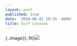 ```yaml
---
layout: post
published: true
date: '2018-06-01 20:35 -0600'
title: Surf Lessons
---
```

{:.image}{:.fit}![](https://lh3.googleusercontent.com/FhG8pYcQysew8e-xpbkSf32efH70mgQ0i27fhDAzOrVXUO3Zeu9icchKtUv0lOCkO4PnEiFKLvmeuIIda7400Y3t9oLkdjn8u_5fL7cgQWWidpedQSs3GzzkTYrbFxiy_Z0koO-PKFjXjXxDXkkm1zi4Uk6Fk6f6Vcjw_ZAH6b7QChj8gkuR-qZVJvcG0Oq6NH9a8GhFuvozJ24uRz7KVXjqDy0e9szZAdcVNnecBvk_6gDetrejfIwXaZBIR71FrKDqhM-zwZ__Q8bM7cqrrXllFZ2-y5Gr4EaGJnpl5S4wJZDGk2GiHNlKjED39_SIYHpg_g--71GZK9_KGO-1qOm_bwmhw3qVQY38LX8GWh4JcP80FfE0Lhf8aHcT8s1BnhvtZsIFap0Bs1xy_bnD6FCdszW3DHiS3GQi_dtVuRFfb6fnjD_UezwMswDaXIKGdaPqzja4uGwsWT57-BxH9BTT3am1p7lRp9rf7ikYECXTfhji84iDd0at0FcAxcbRoj1GXt5mX2e81oFUvSmeVaAX3LhQ03R_imLKPz-Siqv4kzO3aVd0erQZlre2n3ULUvUFd-3AwoLhJNHD7gnfdGHzNCTB3V66pLtRA6c4=w2142-h1606-no)
